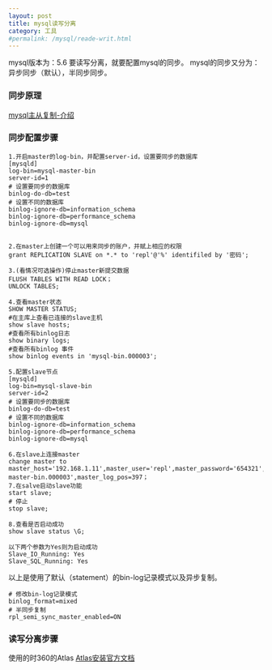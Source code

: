 ```yaml
---
layout: post
title: mysql读写分离
category: 工具
#permalink: /mysql/reade-writ.html
---
```

mysql版本为：5.6
要读写分离，就要配置mysql的同步。
mysql的同步又分为：异步同步（默认），半同步同步。

### 同步原理
[mysql主从复制-介绍](https://blog.csdn.net/jesseyoung/article/details/41942467)

### 同步配置步骤
```shell
1.开启master的log-bin，并配置server-id，设置要同步的数据库
[mysqld]
log-bin=mysql-master-bin
server-id=1
# 设置要同步的数据库
binlog-do-db=test
# 设置不同的数据库
binlog-ignore-db=information_schema
binlog-ignore-db=performance_schema
binlog-ignore-db=mysql


2.在master上创建一个可以用来同步的账户，并赋上相应的权限
grant REPLICATION SLAVE on *.* to 'repl'@'%' identifiled by '密码';

3.(看情况可选操作)停止master新提交数据
FLUSH TABLES WITH READ LOCK；
UNLOCK TABLES;

4.查看master状态
SHOW MASTER STATUS;
#在主库上查看已连接的slave主机
show slave hosts;
#查看所有binlog日志
show binary logs;
#查看所有binlog 事件
show binlog events in 'mysql-bin.000003';

5.配置slave节点
[mysqld]
log-bin=mysql-slave-bin
server-id=2
# 设置要同步的数据库
binlog-do-db=test
# 设置不同的数据库
binlog-ignore-db=information_schema
binlog-ignore-db=performance_schema
binlog-ignore-db=mysql

6.在slave上连接master
change master to master_host='192.168.1.11',master_user='repl',master_password='654321',master_log_file='mysql-master-bin.000003',master_log_pos=397；
7.在salve启动slave功能
start slave;
# 停止
stop slave;

8.查看是否启动成功
show slave status \G;

以下两个参数为Yes则为启动成功
Slave_IO_Running: Yes
Slave_SQL_Running: Yes

```
以上是使用了默认（statement）的bin-log记录模式以及异步复制。

```shell
# 修改bin-log记录模式
binlog_format=mixed
# 半同步复制
rpl_semi_sync_master_enabled=ON

```
### 读写分离步骤
使用的时360的Atlas
[Atlas安装官方文档](https://github.com/Qihoo360/Atlas/wiki/Atlas%E7%9A%84%E5%AE%89%E8%A3%85)

